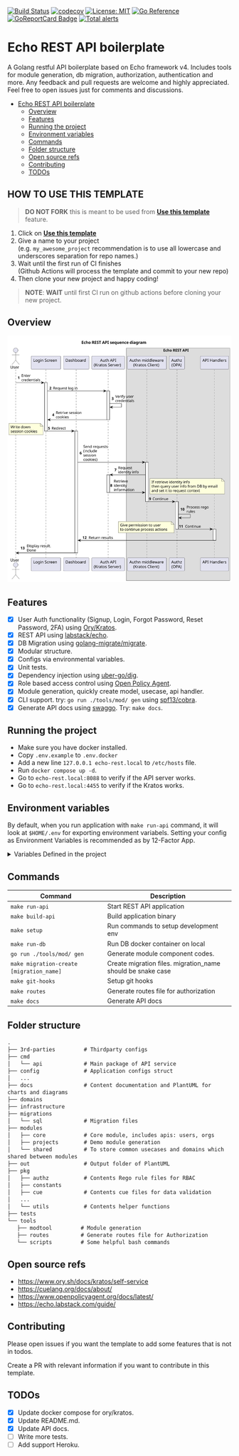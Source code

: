 [![Build Status](https://app.travis-ci.com/dzungtran/echo-rest-api.svg?branch=main)](https://app.travis-ci.com/dzungtran/echo-rest-api)
[![codecov](https://codecov.io/gh/dzungtran/echo-rest-api/branch/main/graph/badge.svg?token=hxaHIVyoBN)](https://codecov.io/gh/dzungtran/echo-rest-api)
[![License: MIT](https://img.shields.io/badge/License-MIT-yellow.svg)](https://github.com/dzungtran/echo-rest-api/blob/master/LICENSE)
[![Go Reference](https://pkg.go.dev/badge/github.com/dzungtran/echo-rest-api.svg)](https://pkg.go.dev/github.com/dzungtran/echo-rest-api)
[![GoReportCard Badge](https://goreportcard.com/badge/github.com/dzungtran/echo-rest-api)](https://goreportcard.com/report/github.com/dzungtran/echo-rest-api)
[![Total alerts](https://img.shields.io/lgtm/alerts/g/dzungtran/echo-rest-api.svg?logo=lgtm&logoWidth=18)](https://lgtm.com/projects/g/dzungtran/echo-rest-api/alerts/)

# Echo REST API boilerplate

A Golang restful API boilerplate based on Echo framework v4. Includes tools for module generation, db migration, authorization, authentication and more.
Any feedback and pull requests are welcome and highly appreciated. Feel free to open issues just for comments and discussions.

<!--toc-->
- [Echo REST API boilerplate](#echo-rest-api-boilerplate)
    * [Overview](#overview)
    * [Features](#features)
    * [Running the project](#running-the-project)
    * [Environment variables](#environment-variables)
    * [Commands](#commands)
    * [Folder structure](#folder-structure)
    * [Open source refs](#open-source-refs)
    * [Contributing](#contributing)
    * [TODOs](#todos)

<!-- tocstop -->

## HOW TO USE THIS TEMPLATE

> **DO NOT FORK** this is meant to be used from **[Use this template](https://github.com/dzungtran/echo-rest-api/generate)** feature.

1. Click on **[Use this template](https://github.com/dzungtran/echo-rest-api/generate)**
2. Give a name to your project  
   (e.g. `my_awesome_project` recommendation is to use all lowercase and underscores separation for repo names.)
3. Wait until the first run of CI finishes  
   (Github Actions will process the template and commit to your new repo)
4. Then clone your new project and happy coding!

> **NOTE**: **WAIT** until first CI run on github actions before cloning your new project.

## Overview

![Request processing flow - Sequence Diagram](out/docs/diagrams/overview/request_flow.svg)

## Features

- [x] User Auth functionality (Signup, Login, Forgot Password, Reset Password, 2FA) using [Ory/Kratos](https://github.com/ory/kratos).
- [x] REST API using [labstack/echo](https://github.com/labstack/echo).
- [x] DB Migration using [golang-migrate/migrate](https://github.com/golang-migrate/migrate).
- [x] Modular structure.
- [x] Configs via environmental variables.
- [x] Unit tests.
- [x] Dependency injection using [uber-go/dig](https://github.com/uber-go/dig).
- [x] Role based access control using [Open Policy Agent](https://github.com/open-policy-agent/opa).
- [x] Module generation, quickly create model, usecase, api handler.
- [x] CLI support. try: `go run ./tools/mod/ gen` using [spf13/cobra](https://github.com/spf13/cobra).
- [x] Generate API docs using [swaggo](https://github.com/swaggo/swag). Try: `make docs`.

## Running the project

- Make sure you have docker installed.
- Copy `.env.example` to `.env.docker`
- Add a new line `127.0.0.1	echo-rest.local` to `/etc/hosts` file.
- Run `docker compose up -d`.
- Go to `echo-rest.local:8088` to verify if the API server works.
- Go to `echo-rest.local:4455` to verify if the Kratos works.

## Environment variables

By default, when you run application with `make run-api` command, it will look at `$HOME/.env` for exporting environment variabels.
Setting your config as Environment Variables is recommended as by 12-Factor App.

<details>
    <summary>Variables Defined in the project </summary>

| Name                   | Type    | Description                                                      | Example value                                 |
|------------------------|---------|------------------------------------------------------------------|-----------------------------------------------|
| DATABASE_URL           | string  | Data source URL for main DB                                      | postgres://world:hello@postgres/echo_rest_api |
| KRATOS_API_ENDPOINT    | string  | Public endpoint of Kratos                                        | http://kratos:4433/                           |
| KRATOS_WEBHOOK_API_KEY | string  | Api key for Kratos integration                                   | very-very-very-secure-api-key                 |
| PORT                   | integer | Http port (accepts also port number only for heroku compability) | 8088                                          |
| AUTO_MIGRATE           | boolean | Enable run migration every time the application starts           | true                                          |
| ENV                    | string  | Environment name                                                 | development                                   |
| REDIS_URL              | string  | Optional                                                         | redis://redis:6379                            |

</details>

## Commands

| Command                                  | Description                                                 |
|------------------------------------------|-------------------------------------------------------------|
| `make run-api`                           | Start REST API application                                  |
| `make build-api`                         | Build application binary                                    |
| `make setup`                             | Run commands to setup development env                       |
| `make run-db`                            | Run DB docker container on local                            |
| `go run ./tools/mod/ gen`                | Generate module component codes.                            |
| `make migration-create [migration_name]` | Create migration files. migration_name should be snake case |
| `make git-hooks`                         | Setup git hooks                                             |
| `make routes`                            | Generate routes file for authorization                      |
| `make docs`                              | Generate API docs                                           |

## Folder structure

```
.
├── 3rd-parties         # Thirdparty configs
├── cmd
│   └── api             # Main package of API service
├── config              # Application configs struct
│   ...        
├── docs                # Content documentation and PlantUML for charts and diagrams
├── domains
├── infrastructure
├── migrations
│   └── sql             # Migration files
├── modules
│   ├── core            # Core module, includes apis: users, orgs
│   ├── projects        # Demo module generation
│   └── shared          # To store common usecases and domains which shared between modules
├── out                 # Output folder of PlantUML
├── pkg
│   ├── authz           # Contents Rego rule files for RBAC
│   ├── constants
│   ├── cue             # Contents cue files for data validation
│   ...
│   └── utils           # Contents helper functions
├── tests
└── tools
   ├── modtool         # Module generation
   ├── routes          # Generate routes file for Authorization
   └── scripts         # Some helpful bash commands

```

## Open source refs
- https://www.ory.sh/docs/kratos/self-service
- https://cuelang.org/docs/about/
- https://www.openpolicyagent.org/docs/latest/
- https://echo.labstack.com/guide/


## Contributing

Please open issues if you want the template to add some features that is not in todos.

Create a PR with relevant information if you want to contribute in this template.

## TODOs

- [x] Update docker compose for ory/kratos.
- [x] Update README.md.
- [x] Update API docs.
- [ ] Write more tests.
- [ ] Add support Heroku.
